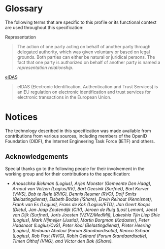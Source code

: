 # Glossary

The following terms that are specific to this profile or its functional context are used throughout this specification:

Representation
>  The action of one party acting on behalf of another party through delegated authority, which was given voluntary or based on legal grounds. Both parties can either be natural or juridical persons. The fact that one party is authorized on behalf of another party is named a _representation relationship_.


<abbr title="Electronic Identification, Authentication and Trust Services">eIDAS</abbr>

>  eIDAS (Electronic Identification, Authentication and Trust Services) is an EU regulation on electronic identification and trust services for electronic transactions in the European Union.


<!-- Add abbreviations below, so they are highlighted in the text -->
<div style="display:none">
    <abbr title="Best Current Practice">BCP</abbr>
    <abbr title="Basis Registratie Personen, the Dutch citizen registry">BRP</abbr>
    <abbr title="Burgerservicenummer, the identification number for citizen in The Netherlands">BSN</abbr>
    <abbr title="Content Encryption Key">CEK</abbr>
    <abbr title="Cross Site Request Forgery">CSRF</abbr>
    <abbr title="European Union">EU</abbr>
    <abbr title="General Data Protection Regulation">GDPR</abbr>
    <abbr title="Internet Engineering Task Force">IETF</abbr>
    <abbr title="Identity Provider">IdP</abbr>
    <abbr title="JavaScript Object Notation, a lightweight data-exchange format often used with REST APIs">JSON</abbr>
    <abbr title="JSON Web Token">JWT</abbr>
    <abbr title="JSON Web Signature">JWS</abbr>
    <abbr title="JSON Web Encryption">JWE</abbr>
    <abbr title="Kamer van Koophandel, the Dutch Chamber of Commerce">KvK</abbr>
    <abbr title="Level of Assurance">LoA</abbr>
    <abbr title="OpenID Provider">OP</abbr>
    <abbr title="Proof Key for Code Exchange">PKCE</abbr>
	<abbr title="Risk Based Authentication">RBA</abbr>
    <abbr title="Request For Change">RFC</abbr>
    <abbr title="Relying Party">RP</abbr>
    <abbr title="Rechtspersonen en Samenwerkingsverbanden Identificatienummer, the identification number for legal entities and associations in The Netherlands">RSIN</abbr>
    <abbr title="Uniform Resource Identifier">URI</abbr>
    <abbr title="Cross-Site Scripting">XSS</abbr>
</div>


# Notices
The technology described in this specification was made available from contributions from various sources, including members of the OpenID Foundation (OIDF), the Internet Engineering Task Force (IETF) and others.

## Acknowledgements
Special thanks go to the following people for their involvement in the working group and for their contributions to the specification:
- _Anouschka Biekman (Logius), Arjen Monster (Gemeente Den Haag), Arnout van Velzen (Logius/RV), Bart Geesink (Surfnet), Bart Kerver (VWS), Bob te Riele (RVIG), Dennis Reumer (RVO), Dolf Smits (Belastingdienst), Elsbeth Bodde (iShare), Erwin Reinout (Kennisnet), Frank van Es (Logius), Frans de Kok (Logius/ETD), Jan Geert Koops (Dictu), Jan Jaap Zoutendijk (CIV), Jeroen de Ruig (Lost Lemon), Joost van Dijk (Surfnet), Joris Joosten (VZVZ/MedMij), Lakeshia Tjin Liep Shie (Logius), Mark Nijmeijer (Justid), Martin Borgman (Kadaster), Peter Haasnoot (Logius/CvS), Peter Kooi (Belastingdienst), Pieter Heering (Logius), Redouan Ahaloui (Forum Standaardisatie), Remco Schaar (Logius), Rob Post (RVIG), Robin Gelhard (Forum Standaardisatie), Timen Olthof (VNG), and Victor den Bak (iShare)._